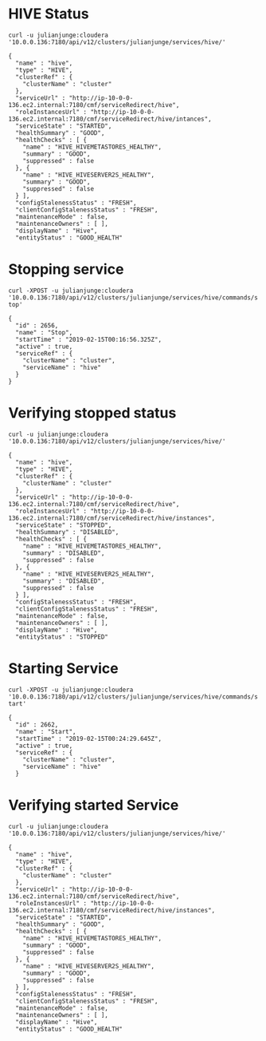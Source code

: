 
# HIVE Status

`curl -u julianjunge:cloudera '10.0.0.136:7180/api/v12/clusters/julianjunge/services/hive/'`

```
{
  "name" : "hive",
  "type" : "HIVE",
  "clusterRef" : {
    "clusterName" : "cluster"
  },
  "serviceUrl" : "http://ip-10-0-0-136.ec2.internal:7180/cmf/serviceRedirect/hive",
  "roleInstancesUrl" : "http://ip-10-0-0-136.ec2.internal:7180/cmf/serviceRedirect/hive/intances",
  "serviceState" : "STARTED",
  "healthSummary" : "GOOD",
  "healthChecks" : [ {
    "name" : "HIVE_HIVEMETASTORES_HEALTHY",
    "summary" : "GOOD",
    "suppressed" : false
  }, {
    "name" : "HIVE_HIVESERVER2S_HEALTHY",
    "summary" : "GOOD",
    "suppressed" : false
  } ],
  "configStalenessStatus" : "FRESH",
  "clientConfigStalenessStatus" : "FRESH",
  "maintenanceMode" : false,
  "maintenanceOwners" : [ ],
  "displayName" : "Hive",
  "entityStatus" : "GOOD_HEALTH"
```

# Stopping service

`curl -XPOST -u julianjunge:cloudera '10.0.0.136:7180/api/v12/clusters/julianjunge/services/hive/commands/stop'`

```
{
  "id" : 2656,
  "name" : "Stop",
  "startTime" : "2019-02-15T00:16:56.325Z",
  "active" : true,
  "serviceRef" : {
    "clusterName" : "cluster",
    "serviceName" : "hive"
  }
}
```

# Verifying stopped status

`curl -u julianjunge:cloudera '10.0.0.136:7180/api/v12/clusters/julianjunge/services/hive/'`

```
{
  "name" : "hive",
  "type" : "HIVE",
  "clusterRef" : {
    "clusterName" : "cluster"
  },
  "serviceUrl" : "http://ip-10-0-0-136.ec2.internal:7180/cmf/serviceRedirect/hive",
  "roleInstancesUrl" : "http://ip-10-0-0-136.ec2.internal:7180/cmf/serviceRedirect/hive/instances",
  "serviceState" : "STOPPED",
  "healthSummary" : "DISABLED",
  "healthChecks" : [ {
    "name" : "HIVE_HIVEMETASTORES_HEALTHY",
    "summary" : "DISABLED",
    "suppressed" : false
  }, {
    "name" : "HIVE_HIVESERVER2S_HEALTHY",
    "summary" : "DISABLED",
    "suppressed" : false
  } ],
  "configStalenessStatus" : "FRESH",
  "clientConfigStalenessStatus" : "FRESH",
  "maintenanceMode" : false,
  "maintenanceOwners" : [ ],
  "displayName" : "Hive",
  "entityStatus" : "STOPPED"
  ```

# Starting Service

`curl -XPOST -u julianjunge:cloudera '10.0.0.136:7180/api/v12/clusters/julianjunge/services/hive/commands/start'`

```
{
  "id" : 2662,
  "name" : "Start",
  "startTime" : "2019-02-15T00:24:29.645Z",
  "active" : true,
  "serviceRef" : {
    "clusterName" : "cluster",
    "serviceName" : "hive"
  }

```

# Verifying started Service

`curl -u julianjunge:cloudera '10.0.0.136:7180/api/v12/clusters/julianjunge/services/hive/'`

```
{
  "name" : "hive",
  "type" : "HIVE",
  "clusterRef" : {
    "clusterName" : "cluster"
  },
  "serviceUrl" : "http://ip-10-0-0-136.ec2.internal:7180/cmf/serviceRedirect/hive",
  "roleInstancesUrl" : "http://ip-10-0-0-136.ec2.internal:7180/cmf/serviceRedirect/hive/instances",
  "serviceState" : "STARTED",
  "healthSummary" : "GOOD",
  "healthChecks" : [ {
    "name" : "HIVE_HIVEMETASTORES_HEALTHY",
    "summary" : "GOOD",
    "suppressed" : false
  }, {
    "name" : "HIVE_HIVESERVER2S_HEALTHY",
    "summary" : "GOOD",
    "suppressed" : false
  } ],
  "configStalenessStatus" : "FRESH",
  "clientConfigStalenessStatus" : "FRESH",
  "maintenanceMode" : false,
  "maintenanceOwners" : [ ],
  "displayName" : "Hive",
  "entityStatus" : "GOOD_HEALTH"
```

